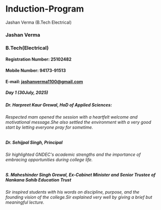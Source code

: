 # Induction-Program
Jashan Verma (B.Tech Electrical) 
### Jashan Verma 
### B.Tech(Electrical) 
#### Registration Number: 25102482
#### Mobile Number: 94173-91513
#### E-mail: jashanverma1100@gmail.com
##### Day 1 (30July, 2025) 
##### Dr. Harpreet Kaur Grewal, HoD of Applied Sciences:
###### Respected mam opened the session with a heartfelt welcome and motivational message.She also settled the environment with a very good start by letting everyone pray for sometime. 

##### Dr. Sehijpal Singh, Principal
###### Sir highlighted GNDEC's academic strengths and the importance of embracing opportunities during college life.

##### S. Maheshinder Singh Grewal, Ex-Cabinet Minister and Senior Trustee of Nankana Sahib Education Trust
###### Sir inspired students with his words on discipline, purpose, and the founding vision of the college.Sir explained very well by giving a brief but meaningful lecture.

